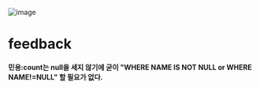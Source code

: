 ![image](https://user-images.githubusercontent.com/104501394/230762335-49c1e917-ac6b-431c-b6e1-1a2f77148de7.png)

# feedback
#### 민용:count는 null을 세지 않기에 굳이 "WHERE NAME IS NOT NULL or WHERE NAME!=NULL" 할 필요가 없다.
